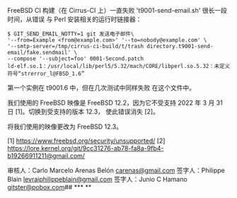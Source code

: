 FreeBSD CI 构建（在 Cirrus-CI 上）一直失败
't9001-send-email.sh' 很长一段时间，从错误
与 Perl 安装相关的运行时链接器：

    $ GIT_SEND_EMAIL_NOTTY=1 git 发送电子邮件\
    '--from=Example <from@example.com>' '--to=nobody@example.com' \
    '--smtp-server=/tmp/cirrus-ci-build/t/trash directory.t9001-send-email/fake.sendmail' \
    --compose '--subject=foo' 0001-Second.patch
    ld-elf.so.1：/usr/local/lib/perl5/5.32/mach/CORE/libperl.so.5.32：未定义符号“strerror_l@FBSD_1.6”

第一个实例在 t9001.6 中，但在几次测试中同样失败
在这个文件中。

我们使用的 FreeBSD 映像是 FreeBSD 12.2，因为它不受支持
2022 年 3 月 31 日 [1]。切换到受支持的版本 12.3，
使此错误消失 [2]。

将我们使用的映像更改为 FreeBSD 12.3。

[1] https://www.freebsd.org/security/unsupported/ 
[2] https://lore.kernel.org/git/9cc31276-ab78-fa8a-9fb4-b19266911211@gmail.com/

审核人：Carlo Marcelo Arenas Belón <carenas@gmail.com>
签字人：Philippe Blain <levraiphilippeblain@gmail.com>
签字人：Junio C Hamano <gitster@pobox.com>## *** **